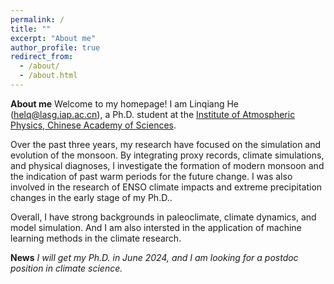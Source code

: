 ```yaml
---
permalink: /
title: ""
excerpt: "About me"
author_profile: true
redirect_from: 
  - /about/
  - /about.html
---
```



**About me**
Welcome to my homepage! I am Linqiang He (helq@lasg.iap.ac.cn), a Ph.D. student at the [Institute of Atmospheric Physics, Chinese Academy of Sciences](http://english.iap.cas.cn/). 

Over the past three years, my research have focused on the simulation and evolution of the monsoon. By integrating proxy records, climate simulations, and physical diagnoses, I investigate the formation of modern monsoon and the indication of past warm periods for the future change. I was also involved in the research of ENSO climate impacts and extreme precipitation changes in the early stage of my Ph.D.. 

Overall, I have strong backgrounds in paleoclimate, climate dynamics, and model simulation. And I am also intersted in the application of machine learning methods in the climate research.


**News**
*I will get my Ph.D. in  June 2024, and I am looking for a postdoc position in climate science.*

<script>
document.write("Last modifid at: "+document.lastModified+"" )
</script>


<!--
<a href="https://info.flagcounter.com/21GO"><img src="https://s01.flagcounter.com/map/21GO/size_s/txt_000000/border_CCCCCC/pageviews_1/viewers_0/flags_0/" alt="Flag Counter" border="0"></a>
-->
